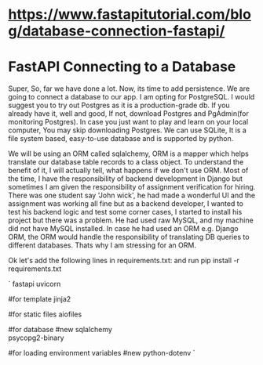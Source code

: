 # https://www.fastapitutorial.com/blog/database-connection-fastapi/

# FastAPI Connecting to a Database

Super, So, far we have done a lot. Now, its time to add persistence. We are going to connect a database to our app. I am opting for PostgreSQL. I would suggest you to try out Postgres as it is a production-grade db. If you already have it, well and good, If not, download Postgres and PgAdmin(for monitoring Postgres). In case you just want to play and learn on your local computer, You may skip downloading Postgres. We can use SQLite, It is a file system based, easy-to-use database and is supported by python.

We will be using an ORM called sqlalchemy, ORM is a mapper which helps translate our database table records to a class object. To understand the benefit of it, I will actually tell, what happens if we don't use ORM. Most of the time, I have the responsibility of backend development in Django but sometimes I am given the responsibility of assignment verification for hiring. There was one student say 'John wick', he had made a wonderful UI and the assignment was working all fine but as a backend developer, I wanted to test his backend logic and test some corner cases, I started to install his project but there was a problem. He had used raw MySQL, and my machine did not have MySQL installed. In case he had used an ORM e.g. Django ORM, the ORM would handle the responsibility of translating DB queries to different databases. Thats why I am stressing for an ORM.

Ok let's add the following lines in requirements.txt: and run pip install -r requirements.txt

`
fastapi
uvicorn

#for template
jinja2

#for static files
aiofiles

#for database   #new
sqlalchemy         
psycopg2-binary

#for loading environment variables  #new
python-dotenv
`